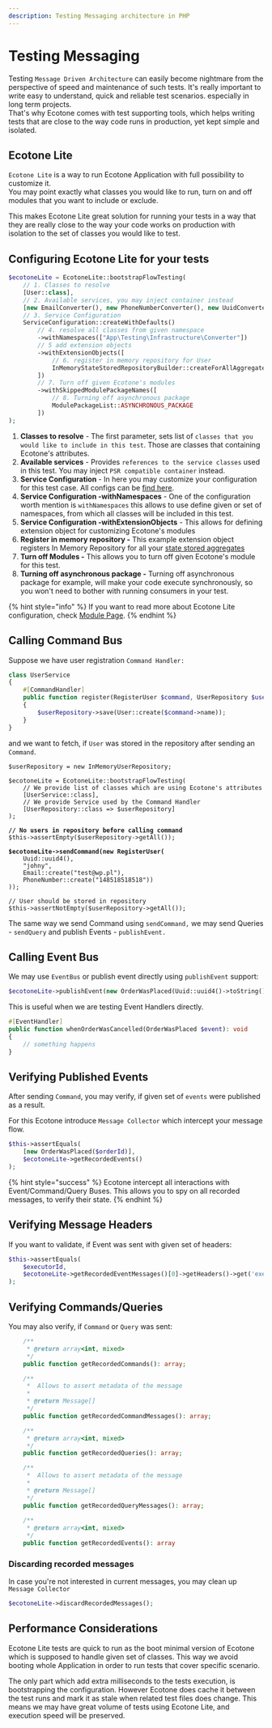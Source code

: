 ```yaml
---
description: Testing Messaging architecture in PHP
---
```


# Testing Messaging

Testing `Message Driven Architecture` can easily become nightmare from the perspective of speed and maintenance of such tests. It's really important to write easy to understand, quick and reliable test scenarios. especially in long term projects. \
That's why Ecotone comes with test supporting tools, which helps writing tests that are close to the way code runs in production, yet kept simple and isolated.

## Ecotone Lite

`Ecotone Lite` is a way to run Ecotone Application with full possibility to customize it.\
You may point exactly what classes you would like to run, turn on and off modules that you want to include or exclude.

This makes Ecotone Lite great solution for running your tests in a way that they are really close to the way your code works on production with isolation to the set of classes you would like to test.

## Configuring Ecotone Lite for your tests

```php
$ecotoneLite = EcotoneLite::bootstrapFlowTesting(
    // 1. Classes to resolve
    [User::class],
    // 2. Available services, you may inject container instead
    [new EmailConverter(), new PhoneNumberConverter(), new UuidConverter()],
    // 3. Service Configuration
    ServiceConfiguration::createWithDefaults()
        // 4. resolve all classes from given namespace
        ->withNamespaces(["App\Testing\Infrastructure\Converter"])
        // 5 add extension objects
        ->withExtensionObjects([
            // 6. register in memory repository for User
            InMemoryStateStoredRepositoryBuilder::createForAllAggregates()
        ])
        // 7. Turn off given Ecotone's modules
        ->withSkippedModulePackageNames([
            // 8. Turning off asynchronous package
            ModulePackageList::ASYNCHRONOUS_PACKAGE
        ])
);
```

1. **Classes to resolve** - The first parameter, sets list of `classes that you would like to include in this test`. Those are classes that containing Ecotone's attributes.
2. **Available services** - Provides `references to the service classes` used in this test. You may inject `PSR compatible container` instead.
3. **Service Configuration** - In here you may customize your configuration for this test case. All configs can be [find here](../../modules/ecotone-lite/#serviceconfiguration).
4. **Service Configuration -withNamespaces** - One of the configuration worth mention is `withNamespaces` this allows to use define given or set of namespaces, from which all classes will be included in this test.
5. **Service Configuration -withExtensionObjects** - This allows for defining extension object for customizing Ecotone's modules
6. **Register in memory repository -** This example extension object registers In Memory Repository for all your [state stored aggregates](../command-handling/state-stored-aggregate/)
7. **Turn off Modules -** This allows you to turn off given Ecotone's module for this test.
8. **Turning off asynchronous package -** Turning off asynchronous package for example, will make your code execute synchronously, so you won't need to bother with running consumers in your test.

{% hint style="info" %}
If you want to read more about Ecotone Lite configuration, check [Module Page](../../modules/ecotone-lite/).
{% endhint %}

## Calling Command Bus

Suppose we have user registration `Command Handler:`

```php
class UserService
{
    #[CommandHandler]
    public function register(RegisterUser $command, UserRepository $userRepository)
    {
        $userRepository->save(User::create($command->name));
    }
}
```

and we want to fetch, if `User` was stored in the repository after sending an `Command`.

<pre class="language-php"><code class="lang-php">$userRepository = new InMemoryUserRepository;

$ecotoneLite = EcotoneLite::bootstrapFlowTesting(
    // We provide list of classes which are using Ecotone's attributes
    [UserService::class],
    // We provide Service used by the Command Handler
    [UserRepository::class => $userRepository]
);
<strong>
</strong><strong>// No users in repository before calling command
</strong>$this->assertEmpty($userRepository->getAll());
<strong>
</strong><strong>$ecotoneLite->sendCommand(new RegisterUser(
</strong>    Uuid::uuid4(),
    "johny",
    Email::create("test@wp.pl"),
    PhoneNumber::create("148518518518"))
));

// User should be stored in repository
$this->assertNotEmpty($userRepository->getAll());
</code></pre>

The same way we send Command using `sendCommand,` we may send Queries - `sendQuery` and publish Events - `publishEvent.`

## Calling Event Bus

We may use `EventBus` or publish event directly using `publishEvent` support:

```php
$ecotoneLite->publishEvent(new OrderWasPlaced(Uuid::uuid4()->toString());
```

This is useful when we are testing Event Handlers directly.

```php
#[EventHandler]
public function whenOrderWasCancelled(OrderWasPlaced $event): void
{
    // something happens
}
```

## Verifying Published Events

After sending `Command`, you may verify, if given set of `events` were published as a result.&#x20;

For this Ecotone introduce `Message Collector` which intercept your message flow.

```php
$this->assertEquals(
    [new OrderWasPlaced($orderId)], 
    $ecotoneLite->getRecordedEvents()
);
```

{% hint style="success" %}
Ecotone intercept all interactions with Event/Command/Query Buses. This allows you to spy on all recorded messages, to verify their state.&#x20;
{% endhint %}

## Verifying Message Headers

If you want to validate, if Event was sent with given set of headers:

```php
$this->assertEquals(
    $executorId, 
    $ecotoneLite->getRecordedEventMessages()[0]->getHeaders()->get('executorId')
);
```

## **Verifying Commands/Queries**

You may also verify, if `Command` or `Query` was sent:

```php
    /**
     * @return array<int, mixed>
     */
    public function getRecordedCommands(): array;

    /**
     *  Allows to assert metadata of the message
     *
     * @return Message[]
     */
    public function getRecordedCommandMessages(): array;

    /**
     * @return array<int, mixed>
     */
    public function getRecordedQueries(): array;

    /**
     *  Allows to assert metadata of the message
     *
     * @return Message[]
     */
    public function getRecordedQueryMessages(): array;
    
    /**
     * @return array<int, mixed>
     */
    public function getRecordedEvents(): array
```

### Discarding recorded messages

In case you're not interested in current messages, you may clean up `Message Collector`

```php
$ecotoneLite->discardRecordedMessages();
```

## Performance Considerations

Ecotone Lite tests are quick to run as the boot minimal version of Ecotone which is supposed to handle given set of classes. This way we avoid booting whole Application in order to run tests that cover specific scenario.

The only part which add extra milliseconds to the tests execution, is bootstrapping the configuration. However Ecotone does cache it between the test runs and mark it as stale when related test files does change. This means we may have great volume of tests using Ecotone Lite, and execution speed will be preserved.
